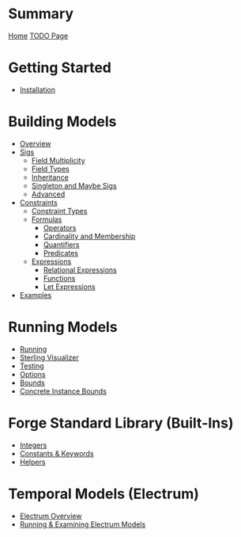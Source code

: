 # Summary

[Home](./home.md)
[TODO Page](./todo.md)

# Getting Started

- [Installation](./getting-started/installation.md)

# Building Models

- [Overview](building-models/overview.md)
- [Sigs](./building-models/sigs/sigs.md)
  - [Field Multiplicity](./building-models/sigs/multiplicity.md)
  - [Field Types](./building-models/sigs/sig-types.md)
  - [Inheritance](./building-models/sigs/inheritance.md)
  - [Singleton and Maybe Sigs](./building-models/sigs/singleton-maybe-sigs.md)
  - [Advanced](./building-models/sigs/advanced.md)
- [Constraints](building-models/constraints/constraints.md)
  - [Constraint Types](building-models/constraints/constraint-types.md)
  - [Formulas]()
    - [Operators]()
    - [Cardinality and Membership]()
    - [Quantifiers]()
    - [Predicates]()
  - [Expressions]()
    - [Relational Expressions](building-models/constraints/relational-expressions.md)
    - [Functions]()
    - [Let Expressions]()
- [Examples](building-models/examples.md)

# Running Models

<!-- Running -->

- [Running](./running-models/running.md)
- [Sterling Visualizer]()
- [Testing]()
- [Options]()
- [Bounds]()
- [Concrete Instance Bounds]()

# Forge Standard Library (Built-Ins)

- [Integers]()
- [Constants & Keywords]()
- [Helpers]()

# Temporal Models (Electrum)

- [Electrum Overview]()
- [Running & Examining Electrum Models]()

<!-- # Work In Progress -->

<!-- Uncategorized -->

<!-- - [Electrum]() -->

<!-- - [Constants & Keywords]()
<!-- Built-Ins -->
<!-- - [Constants]()
- [Other built-in helpers]()
- [Integers]() -->

<!-- # Unsorted -->
